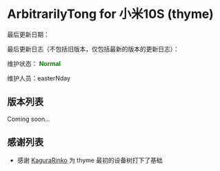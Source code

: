 # ArbitrarilyTong for 小米10S (thyme)
最后更新日期：

最后更新日志（不包括旧版本，仅包括最新的版本的更新日志）：

维护状态： <font color="green">**Normal**</font>

维护人员：easterNday

## 版本列表
Coming soon...
<div style="display:none">
| 更新日期 | 下载地址 |
| -------- | -------- |
|          |          |
|          |          |
|          |          |
</div>

## 感谢列表
- 感谢 [KaguraRinko](https://github.com/KaguraRinko) 为 thyme 最初的设备树打下了基础